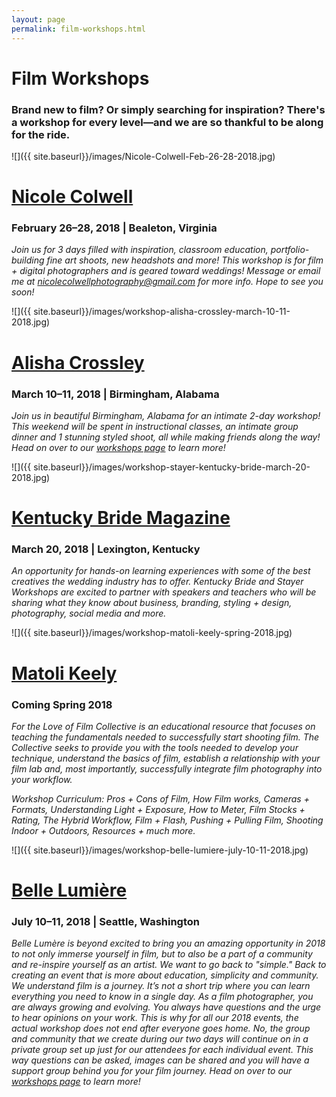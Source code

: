 ```yaml
---
layout: page
permalink: film-workshops.html
---
```

<style>
.tablelines th {
    border-bottom: 2px solid black;
    padding: .3em 1em .3em 1em;
}
.tablelines td {
    border-bottom: 1px solid black;
    padding: .3em 1em .3em 1em;
}
.tablelines tr:last-child td {
    border: none;
}
ol, ul {
    padding-left: 3em;
}
p {
    margin-bottom: 0;
}
.entry h1 {
    border-bottom: 1px solid #ccc;
    color: #757575;
    font-size: 2.8em;
    font-weight: 300;
}
.entry h2 {
    font-size: 1.5em;
    font-weight: 300;
    color: #757575;
}
</style>

# Film Workshops

### Brand new to film? Or simply searching for inspiration? There's a workshop for every level—and we are so thankful to be along for the ride.  

![]({{ site.baseurl}}/images/Nicole-Colwell-Feb-26-28-2018.jpg)
# [Nicole Colwell](http://nicolecolwellphotography.com/home)
### February 26–28, 2018 | Bealeton, Virginia  

*Join us for 3 days filled with inspiration, classroom education, portfolio-building fine art shoots, new headshots and more! This workshop is for film + digital photographers and is geared toward weddings! Message or email me at nicolecolwellphotography@gmail.com for more info. Hope to see you soon!*  

![]({{ site.baseurl}}/images/workshop-alisha-crossley-march-10-11-2018.jpg)
# [Alisha Crossley](http://alishacrossleyphotography.bigcartel.com/product/alisha-crossley-photography-the-workshop-experience) 
### March 10–11, 2018 | Birmingham, Alabama  

*Join us in beautiful Birmingham, Alabama for an intimate 2-day workshop! This weekend will be spent in instructional classes, an intimate group dinner and 1 stunning styled shoot, all while making friends along the way! Head on over to our [workshops page](http://alishacrossleyphotography.bigcartel.com/product/alisha-crossley-photography-the-workshop-experience) to learn more!* 

![]({{ site.baseurl}}/images/workshop-stayer-kentucky-bride-march-20-2018.jpg)
# [Kentucky Bride Magazine](http://www.stayerworkshops.com/)  
### March 20, 2018 | Lexington, Kentucky 
*An opportunity for hands-on learning experiences with some of the best creatives the wedding industry has to offer. Kentucky Bride and Stayer Workshops are excited to partner with speakers and teachers who will be sharing what they know about business, branding, styling + design, photography, social media and more.*

![]({{ site.baseurl}}/images/workshop-matoli-keely-spring-2018.jpg)
# [Matoli Keely](http://www.matolikeelyphotography.com/film-photography-workshop/)
### Coming Spring 2018
*For the Love of Film Collective is an educational resource that focuses on teaching the fundamentals needed to successfully start shooting film. The Collective seeks to provide you with the tools needed to develop your technique, understand the basics of film, establish a relationship with your film lab and, most importantly, successfully integrate film photography into your workflow.*  

*Workshop Curriculum: Pros + Cons of Film, How Film works, Cameras + Formats, Understanding Light + Exposure, How to Meter, Film Stocks + Rating, The Hybrid Workflow, Film + Flash, Pushing + Pulling Film, Shooting Indoor + Outdoors, Resources + much more.*   

![]({{ site.baseurl}}/images/workshop-belle-lumiere-july-10-11-2018.jpg)
# [Belle Lumière](http://www.bellelumieremagazine.com/seattle-2018/)   
### July 10–11, 2018 | Seattle, Washington
*Belle Lumère is beyond excited to bring you an amazing opportunity in 2018 to not only immerse yourself in film, but to also be a part of a community and re-inspire yourself as an artist. We want to go back to "simple." Back to creating an event that is more about education, simplicity and community. We understand film is a journey. It’s not a short trip where you can learn everything you need to know in a single day. As a film photographer, you are always growing and evolving. You always have questions and the urge to hear opinions on your work. This is why for all our 2018 events, the actual workshop does not end after everyone goes home. No, the group and community that we create during our two days will continue on in a private group set up just for our attendees for each individual event. This way questions can be asked, images can be shared and you will have a support group behind you for your film journey. Head on over to our [workshops page](http://www.bellelumieremagazine.com/seattle-2018/) to learn more!* 